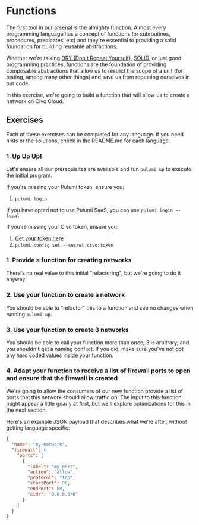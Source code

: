 # Functions

The first tool in our arsenal is the almighty function. Almost every programming language has a concept of functions (or subroutines, procedures, predicates, etc) and they're essential to providing a solid foundation for building reusable abstractions.

Whether we're talking [DRY (Don't Repeat Yourself)](https://en.wikipedia.org/wiki/Don%27t_repeat_yourself), [SOLID](https://en.wikipedia.org/wiki/SOLID), or just good programming practices, functions are the foundation of providing composable abstractions that allow us to restrict the scope of a unit (for testing, among many other things) and save us from repeating ourselves in our code.

In this exercise, we're going to build a function that will allow us to create a network on Civo Cloud.

## Exercises

Each of these exercises can be completed for any language. If you need hints or the solutions, check in the README.md for each language.

### 1. Up Up Up!

Let's ensure all our prerequisites are available and run `pulumi up` to execute the initial program.

If you're missing your Pulumi token, ensure you:

1. `pulumi login`

If you have opted not to use Pulumi SaaS, you can use `pulumi login --local`

If you're missing your Civo token, ensure you:

1. [Get your token here](https://www.civo.com/account/security)
2. `pulumi config set --secret civo:token`

### 1. Provide a function for creating networks

There's no real value to this initial "refactoring", but we're going to do it anyway.

### 2. Use your function to create a network

You should be able to "refactor" this to a function and see no changes when running `pulumi up`.

### 3. Use your function to create 3 networks

You should be able to call your function more than once, 3 is arbitrary, and you shouldn't get a naming conflict. If you did, make sure you've not got any hard coded values inside your function.

### 4. Adapt your function to receive a list of firewall ports to open and ensure that the firewall is created

We're going to allow the consumers of our new function provide a list of ports that this network should allow traffic on. The input to this function might appear a little gnarly at first, but we'll explore optimizations for this in the next section.

Here's an example JSON payload that describes what we're after, without getting language specific:

```json
{
  "name": "my-network",
  "firewall": {
    "ports": [
      {
        "label": "my-port",
        "action": "allow",
        "protocol": "tcp",
        "startPort": 80,
        "endPort": 80,
        "cidr": "0.0.0.0/0"
      }
    ]
  }
}
```
